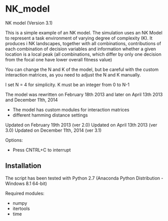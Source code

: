 NK_model
========

NK model (Version 3.1)

This is a simple example of an NK model. The simulation uses an NK Model
to represent a task environment of varying degree of complexity (K).
It produces i NK landscapes, together with all combinations, contributions
of each combination of decision variables and information whether a
given location is a local peak (all combinations, which differ by only
one decision from the focal one have lower overall fitness value)

You can change the N and K of the model, but be careful with the custom
interaction matrices, as you need to adjust the N and K manually.

I set N = 4 for simplicity.
K must be an integer from 0 to N-1

The model was rewritten on February 18th 2013 and later on
April 13th 2013 and December 11th, 2014

- The model has custom modules for interaction matrices
- different hamming distance settings

Updated on February 19th 2013 (ver 2.0)
Updated on April 13th 2013 (ver 3.0)
Updated on December 11th, 2014 (ver 3.1)

Options:
- Press CNTRL+C to interrupt


Installation
------------------------------------
The script has been tested with Python 2.7 (Anaconda Python Distribution - Windows 8.1 64-bit)

Required modules:
- numpy
- itertools
- time
